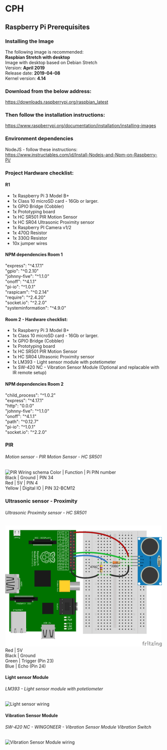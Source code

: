 # CPH

## Raspberry Pi Prerequisites

### Installing the Image

The following image is recommended:  
**Raspbian Stretch with desktop**  
Image with desktop based on Debian Stretch  
Version: **April 2019**  
Release date: **2019-04-08**  
Kernel version: **4.14**  

### Download from the below address:
https://downloads.raspberrypi.org/raspbian_latest

### Then follow the installation instructions:
https://www.raspberrypi.org/documentation/installation/installing-images


### Environment dependencies

NodeJS - follow these instructions: https://www.instructables.com/id/Install-Nodejs-and-Npm-on-Raspberry-Pi/


### Project Hardware checklist:

#### R1
* 1x Raspberry Pi 3 Model B+
* 1x Class 10 microSD card - 16Gb or larger.
* 1x GPIO Bridge (Cobbler)
* 1x Prototyping board
* 1x HC SR501 PIR Motion Sensor
* 1x HC SR04 Ultrasonic Proximity sensor
* 1x Raspberry PI Camera v1/2
* 1x 470Ω Resistor
* 1x 330Ω Resistor
* 10x jumper wires

#### NPM dependencies Room 1
"express": "^4.17.1"  
"gpio": "^0.2.10"  
"johnny-five": "^1.1.0"  
"onoff": "^4.1.1"  
"pi-io": "^1.0.1"  
"raspicam": "^0.2.14"  
"require": "^2.4.20"  
"socket.io": "^2.2.0"  
"systeminformation": "^4.9.0"  

#### Room 2 - Hardware checklist:
* 1x Raspberry Pi 3 Model B+
* 1x Class 10 microSD card - 16Gb or larger.
* 1x GPIO Bridge (Cobbler)
* 1x Prototyping board
* 1x HC SR501 PIR Motion Sensor
* 1x HC SR04 Ultrasonic Proximity sensor
* 1x LM393 - Light sensor module with potetiometer
* 1x SW-420 NC - Vibration Sensor Module (Optional and replacable with IR remote setup)

#### NPM dependencies Room 2
"child_process": "^1.0.2"  
"express": "^4.17.1"  
"http": "0.0.0"  
"johnny-five": "^1.1.0"  
"onoff": "^4.1.1"  
"path": "^0.12.7"  
"pi-io": "^1.0.1"  
"socket.io": "^2.2.0"

### PIR
###### Motion sensor - PIR Motion Sensor - HC SR501
![PIR Wiring schema](https://cdn-images-1.medium.com/max/1200/1*AmU7xRv5dE3SHJxzUCQfNQ.png)
Color | Function | Pi PIN number   
Black | Ground | PIN 34  
Red | 5V | PIN 4  
Yellow | Digital IO | PIN 32-BCM12  

### Ultrasonic sensor - Proximity  
###### Ultrasonic Proximity sensor - HC SR501
![Ultrasonic Wiring schema](https://raw.githubusercontent.com/fivdi/pi-io/master/doc/hc-sr04-two-pin.png)
Red | 5V  
Black | Ground  
Green | Trigger (Pin 23)  
Blue | Echo (Pin 24)  

#### Light sensor Module
###### LM393 - Light sensor module with potetiometer
![Light sensor wiring](http://www.uugear.com/wordpress/wp-content/uploads/2014/12/06.jpg)

#### Vibration Sensor Module 
###### SW-420 NC - WINGONEER - Vibration Sensor Module Vibration Switch
![Vibration Sensor Module wiring](https://www.piddlerintheroot.com/wp-content/uploads/2017/06/vibration.png)
